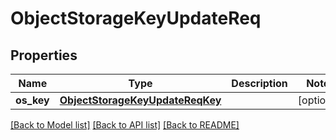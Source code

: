 # ObjectStorageKeyUpdateReq

## Properties
Name | Type | Description | Notes
------------ | ------------- | ------------- | -------------
**os_key** | [**ObjectStorageKeyUpdateReqKey**](ObjectStorageKeyUpdateReqKey.md) |  | [optional] 

[[Back to Model list]](../README.md#documentation-for-models) [[Back to API list]](../README.md#documentation-for-api-endpoints) [[Back to README]](../README.md)


